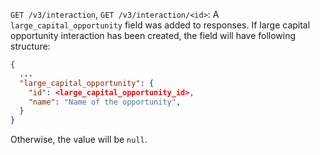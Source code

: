 `GET /v3/interaction`, `GET /v3/interaction/<id>`: A `large_capital_opportunity` field was added to responses. 
If large capital opportunity interaction has been created, the field will have following structure:

  ```json
  {
    ...
    "large_capital_opportunity": {
      "id": <large_capital_opportunity_id>,
      "name": "Name of the opportunity",
    }
  }
  ```

  Otherwise, the value will be `null`.

